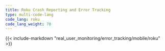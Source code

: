 ```yaml
---
title: Roku Crash Reporting and Error Tracking
type: multi-code-lang
code_lang: roku
code_lang_weight: 70
---
```


{{< include-markdown "real_user_monitoring/error_tracking/mobile/roku" >}}